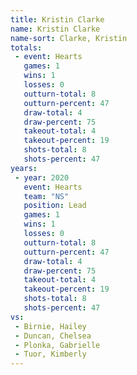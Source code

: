 ```yaml
---
title: Kristin Clarke
name: Kristin Clarke
name-sort: Clarke, Kristin
totals:
 - event: Hearts
   games: 1
   wins: 1
   losses: 0
   outturn-total: 8
   outturn-percent: 47
   draw-total: 4
   draw-percent: 75
   takeout-total: 4
   takeout-percent: 19
   shots-total: 8
   shots-percent: 47
years:
 - year: 2020
   event: Hearts
   team: "NS"
   position: Lead
   games: 1
   wins: 1
   losses: 0
   outturn-total: 8
   outturn-percent: 47
   draw-total: 4
   draw-percent: 75
   takeout-total: 4
   takeout-percent: 19
   shots-total: 8
   shots-percent: 47
vs:
 - Birnie, Hailey
 - Duncan, Chelsea
 - Plonka, Gabrielle
 - Tuor, Kimberly
---
```

